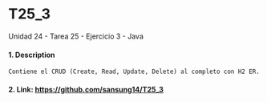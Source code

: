 # T25_3
Unidad 24 - Tarea 25 - Ejercicio 3 - Java

#### 1. Description
```
Contiene el CRUD (Create, Read, Update, Delete) al completo con H2 ER.
```

#### 2. Link: https://github.com/sansung14/T25_3
